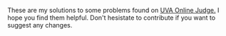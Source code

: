 These are my solutions to some problems found on <a href="https://onlinejudge.org/" target="_blank">UVA Online Judge.</a>
I hope you find them helpful. Don't hesistate to contribute if you want to suggest any changes.
